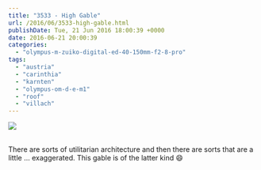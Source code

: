 ```yaml
---
title: "3533 - High Gable"
url: /2016/06/3533-high-gable.html
publishDate: Tue, 21 Jun 2016 18:00:39 +0000
date: 2016-06-21 20:00:39
categories: 
  - "olympus-m-zuiko-digital-ed-40-150mm-f2-8-pro"
tags: 
  - "austria"
  - "carinthia"
  - "karnten"
  - "olympus-om-d-e-m1"
  - "roof"
  - "villach"
---
```

<div class="container">
<div class="center"><a target="_blank" href="https://d25zfm9zpd7gm5.cloudfront.net/1200x1200/2016/20160320_150103_lr.jpg"><img class="webfeedsFeaturedVisual" src="https://d25zfm9zpd7gm5.cloudfront.net/0600x0600/2016/20160320_150103_lr.jpg" /></a></div>
</div>
<br />

There are sorts of utilitarian architecture and then there are sorts that are a little ... exaggerated. This gable is of the latter kind 😄
